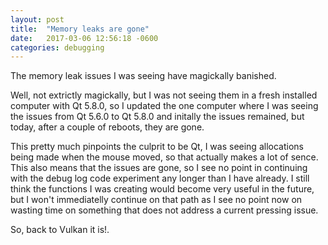 ```yaml
---
layout: post
title:  "Memory leaks are gone"
date:   2017-03-06 12:56:18 -0600
categories: debugging
---
```


The memory leak issues I was seeing have magickally banished.

Well, not extrictly magickally, but I was not seeing them in a fresh installed computer with Qt 5.8.0,
so I updated the one computer where I was seeing the issues from Qt 5.6.0 to Qt 5.8.0 and initally
the issues remained, but today, after a couple of reboots, they are gone.

This pretty much pinpoints the culprit to be Qt, I was seeing allocations being made when the mouse moved, so that actually makes a lot of sence. This also means that the issues are gone, so I see no point in continuing with the debug log code experiment any longer than I have already. I still think the functions I was creating would become very useful in the future, but I won't immediatelly continue on that path as I see no point now on wasting time on something that does not address a current pressing issue.

So, back to Vulkan it is!.